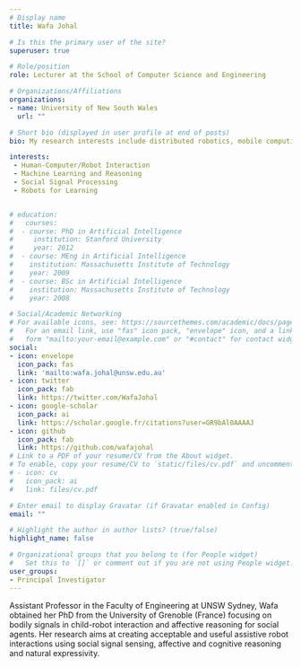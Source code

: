 ```yaml
---
# Display name
title: Wafa Johal

# Is this the primary user of the site?
superuser: true

# Role/position
role: Lecturer at the School of Computer Science and Engineering

# Organizations/Affiliations
organizations:
- name: University of New South Wales
  url: ""

# Short bio (displayed in user profile at end of posts)
bio: My research interests include distributed robotics, mobile computing and programmable matter.

interests:
 - Human-Computer/Robot Interaction
 - Machine Learning and Reasoning
 - Social Signal Processing
 - Robots for Learning


# education:
#   courses:
#  - course: PhD in Artificial Intelligence
#     institution: Stanford University
#     year: 2012
#  - course: MEng in Artificial Intelligence
#    institution: Massachusetts Institute of Technology
#    year: 2009
#  - course: BSc in Artificial Intelligence
#    institution: Massachusetts Institute of Technology
#    year: 2008

# Social/Academic Networking
# For available icons, see: https://sourcethemes.com/academic/docs/page-builder/#icons
#   For an email link, use "fas" icon pack, "envelope" icon, and a link in the
#   form "mailto:your-email@example.com" or "#contact" for contact widget.
social:
- icon: envelope
  icon_pack: fas
  link: 'mailto:wafa.johal@unsw.edu.au'
- icon: twitter
  icon_pack: fab
  link: https://twitter.com/WafaJohal
- icon: google-scholar
  icon_pack: ai
  link: https://scholar.google.fr/citations?user=GR9bAl0AAAAJ
- icon: github
  icon_pack: fab
  link: https://github.com/wafajohal
# Link to a PDF of your resume/CV from the About widget.
# To enable, copy your resume/CV to `static/files/cv.pdf` and uncomment the lines below.
# - icon: cv
#   icon_pack: ai
#   link: files/cv.pdf

# Enter email to display Gravatar (if Gravatar enabled in Config)
email: ""

# Highlight the author in author lists? (true/false)
highlight_name: false

# Organizational groups that you belong to (for People widget)
#   Set this to `[]` or comment out if you are not using People widget.
user_groups:
- Principal Investigator
---
```


Assistant Professor in the Faculty of Engineering at UNSW Sydney, Wafa obtained her PhD from the University of Grenoble (France) focusing on bodily signals in child-robot interaction and affective reasoning for social agents. Her research aims at creating acceptable and useful assistive robot interactions using social signal sensing, affective and cognitive reasoning and natural expressivity.

